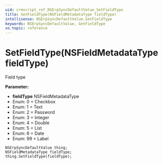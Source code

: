 ```yaml
---
uid: crmscript_ref_NSErpSyncDefaultValue_SetFieldType
title: SetFieldType(NSFieldMetadataType fieldType)
intellisense: NSErpSyncDefaultValue.SetFieldType
keywords: NSErpSyncDefaultValue, GetFieldType
so.topic: reference
---
```


# SetFieldType(NSFieldMetadataType fieldType)

Field type

**Parameter:** 
* **fieldType** NSFieldMetadataType
* Enum: 0 = Checkbox 
* Enum: 1 = Text 
* Enum: 2 = Password 
* Enum: 3 = Integer 
* Enum: 4 = Double 
* Enum: 5 = List 
* Enum: 6 = Date 
* Enum: 99 = Label 

```crmscript
NSErpSyncDefaultValue thing;
NSFieldMetadataType fieldType;
thing.SetFieldType(fieldType);
```

